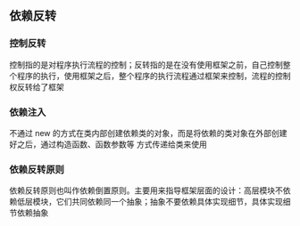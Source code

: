 ## 依赖反转

### 控制反转
控制指的是对程序执行流程的控制；反转指的是在没有使用框架之前，自己控制整个程序的执行，使用框架之后，整个程序的执行流程通过框架来控制，流程的控制权反转给了框架

### 依赖注入
不通过 new 的方式在类内部创建依赖类的对象，而是将依赖的类对象在外部创建好之后，通过构造函数、函数参数等 方式传递给类来使用

### 依赖反转原则
依赖反转原则也叫作依赖倒置原则。主要用来指导框架层面的设计：高层模块不依赖低层模块，它们共同依赖同一个抽象；抽象不要依赖具体实现细节，具体实现细节依赖抽象